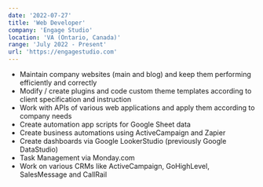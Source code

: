 ```yaml
---
date: '2022-07-27'
title: 'Web Developer'
company: 'Engage Studio'
location: 'VA (Ontario, Canada)'
range: 'July 2022 - Present'
url: 'https://engagestudio.com'
---
```


- Maintain company websites (main and blog) and keep them performing efficiently and correctly
- Modify / create plugins and code custom theme templates according to client specification and instruction
- Work with APIs of various web applications and apply them according to company needs
- Create automation app scripts for Google Sheet data
- Create business automations using ActiveCampaign and Zapier
- Create dashboards via Google LookerStudio (previously Google DataStudio)
- Task Management via Monday.com
- Work on various CRMs like ActiveCampaign, GoHighLevel, SalesMessage and CallRail